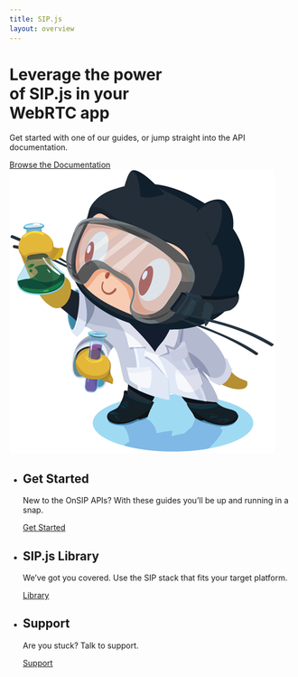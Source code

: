 ```yaml
---
title: SIP.js
layout: overview
---
```


<div class="wrapper feature">
  <h1>Leverage the power<br/> of SIP.js in your<br/> WebRTC app</h1>
  <p class="intro">Get started with one of our guides, or jump straight into the API documentation.</p>
  <a href="/SIPjs/" class="button">Browse the Documentation</a>
  <img src="/shared/images/labtocat.png" class="labtocat" />
</div>

<div class="full-width-divider">
  <ul class="wrapper highlights">
    <li>
      <h2>Get Started</h2>
      <p>New to the OnSIP APIs? With these guides you’ll be up and running in a snap.</p>
      <a href="/guides/" class="button-secondary">Get Started</a>
    </li>
    <li>
      <h2>SIP.js Library</h2>
      <p>We’ve got you covered. Use the SIP stack that fits your target platform.</p>
      <a href="/SIPjs/" class="button-secondary">Library</a>
    </li>
    <li>
      <h2>Support</h2>
      <p>Are you stuck? Talk to support.</p>
      <a href="http://www.onsip.com/developer/web-phone/" class="button-secondary">Support</a>
    </li>
  </ul>
</div>
